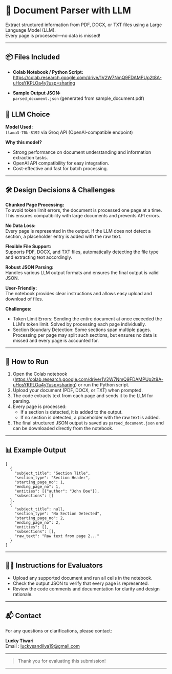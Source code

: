 
# 📄 Document Parser with LLM

Extract structured information from PDF, DOCX, or TXT files using a Large Language Model (LLM).  
Every page is processed—no data is missed!

---

## 📦 Files Included

- **Colab Notebook / Python Script:**  
  https://colab.research.google.com/drive/1V2W7NmQ9FDAMPUp2t8A-uHosYKPLOa4y?usp=sharing

- **Sample Output JSON:**  
  `parsed_document.json` (generated from sample_document.pdf)



## 🤖 LLM Choice

**Model Used:**  
`llama3-70b-8192` via Groq API (OpenAI-compatible endpoint)

**Why this model?**  
- Strong performance on document understanding and information extraction tasks.  
- OpenAI API compatibility for easy integration.  
- Cost-effective and fast for batch processing.

---

## 🛠️ Design Decisions & Challenges

**Chunked Page Processing:**  
To avoid token limit errors, the document is processed one page at a time. This ensures compatibility with large documents and prevents API errors.

**No Data Loss:**  
Every page is represented in the output. If the LLM does not detect a section, a placeholder entry is added with the raw text.

**Flexible File Support:**  
Supports PDF, DOCX, and TXT files, automatically detecting the file type and extracting text accordingly.

**Robust JSON Parsing:**  
Handles various LLM output formats and ensures the final output is valid JSON.

**User-Friendly:**  
The notebook provides clear instructions and allows easy upload and download of files.

**Challenges:**  
- Token Limit Errors: Sending the entire document at once exceeded the LLM’s token limit. Solved by processing each page individually.  
- Section Boundary Detection: Some sections span multiple pages. Processing per page may split such sections, but ensures no data is missed and every page is accounted for.

---

## 🚀 How to Run

1. Open the Colab notebook (https://colab.research.google.com/drive/1V2W7NmQ9FDAMPUp2t8A-uHosYKPLOa4y?usp=sharing) or run the Python script.  
2. Upload your document (PDF, DOCX, or TXT) when prompted.  
3. The code extracts text from each page and sends it to the LLM for parsing.  
4. Every page is processed:  
   - If a section is detected, it is added to the output.  
   - If no section is detected, a placeholder with the raw text is added.  
5. The final structured JSON output is saved as `parsed_document.json` and can be downloaded directly from the notebook.

---

## 📊 Example Output

```
[
  {
    "subject_title": "Section Title",
    "section_type": "Section Header",
    "starting_page_no": 1,
    "ending_page_no": 1,
    "entities": [{"author": "John Doe"}],
    "subsections": []
  },
  {
    "subject_title": null,
    "section_type": "No Section Detected",
    "starting_page_no": 2,
    "ending_page_no": 2,
    "entities": [],
    "subsections": [],
    "raw_text": "Raw text from page 2..."
  }
]
```

---

## 🧑‍💻 Instructions for Evaluators

- Upload any supported document and run all cells in the notebook.  
- Check the output JSON to verify that every page is represented.  
- Review the code comments and documentation for clarity and design rationale.

---

## 📬 Contact

For any questions or clarifications, please contact:

**Lucky Tiwari**  
Email : luckysandilya19@gmail.com

---

> Thank you for evaluating this submission!

---



